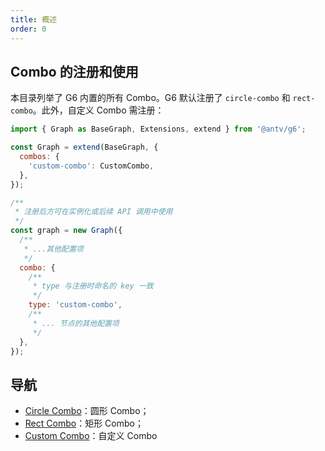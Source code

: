 ```yaml
---
title: 概述
order: 0
---
```


## Combo 的注册和使用

本目录列举了 G6 内置的所有 Combo。G6 默认注册了 `circle-combo` 和 `rect-combo`。此外，自定义 Combo 需注册：

```javascript
import { Graph as BaseGraph, Extensions, extend } from '@antv/g6';

const Graph = extend(BaseGraph, {
  combos: {
    'custom-combo': CustomCombo,
  },
});

/**
 * 注册后方可在实例化或后续 API 调用中使用
 */
const graph = new Graph({
  /**
   * ...其他配置项
   */
  combo: {
    /**
     * type 与注册时命名的 key 一致
     */
    type: 'custom-combo',
    /**
     * ... 节点的其他配置项
     */
  },
});
```

## 导航

- [Circle Combo](./CircleCombo.zh.md)：圆形 Combo；
- [Rect Combo](./RectCombo.zh.md)：矩形 Combo；
- [Custom Combo](./CustomCombo.zh.md)：自定义 Combo
